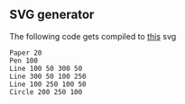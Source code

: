 ## SVG generator

The following code gets compiled to [this](http://jerilseb.github.io/svg-generator/) svg

```
Paper 20 
Pen 100 
Line 100 50 300 50
Line 300 50 100 250
Line 100 250 100 50
Circle 200 250 100
```